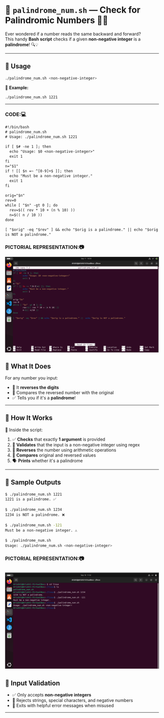# 🔁 `palindrome_num.sh` — Check for Palindromic Numbers 🧮✨

Ever wondered if a number reads the same backward and forward?  
This handy **Bash script** checks if a given **non-negative integer** is a **palindrome**! 🔍💡

---

## 🚀 Usage

```bash
./palindrome_num.sh <non-negative-integer>
````

🧪 **Example:**

```bash
./palindrome_num.sh 1221
```

---

### CODE:💻

```
#!/bin/bash
# palindrome_num.sh
# Usage: ./palindrome_num.sh 1221

if [ $# -ne 1 ]; then
  echo "Usage: $0 <non-negative-integer>"
  exit 1
fi
n="$1"
if ! [[ $n =~ ^[0-9]+$ ]]; then
  echo "Must be a non-negative integer."
  exit 1
fi

orig="$n"
rev=0
while [ "$n" -gt 0 ]; do
  rev=$(( rev * 10 + (n % 10) ))
  n=$(( n / 10 ))
done

[ "$orig" -eq "$rev" ] && echo "$orig is a palindrome." || echo "$orig is NOT a palindrome."
```


### PICTORIAL REPRESENTATION:📷



![huv](../images/P1.png)



## 💬 What It Does

For any number you input:

* 🔄 It **reverses the digits**
* 🤔 Compares the reversed number with the original
* ✅ Tells you if it's a **palindrome**!

---

## 🧠 How It Works

📜 Inside the script:

1. ✅ **Checks** that exactly **1 argument** is provided
2. 🚫 **Validates** that the input is a non-negative integer using regex
3. 🔢 **Reverses** the number using arithmetic operations
4. 🤝 **Compares** original and reversed values
5. 🗣️ **Prints** whether it's a palindrome

---

## 🧪 Sample Outputs

```bash
$ ./palindrome_num.sh 1221
1221 is a palindrome. ✅

$ ./palindrome_num.sh 1234
1234 is NOT a palindrome. ❌

$ ./palindrome_num.sh -121
Must be a non-negative integer. ⚠️

$ ./palindrome_num.sh
Usage: ./palindrome_num.sh <non-negative-integer>
```

### PICTORIAL REPRESENTATION:📷

![IV](../images/P2.png)
---

## 🔐 Input Validation

* ✅ Only accepts **non-negative integers**
* 🧼 Rejects strings, special characters, and negative numbers
* 🛑 Exits with helpful error messages when misused

---




